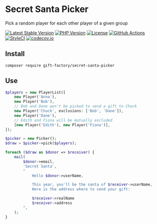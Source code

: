 # Secret Santa Picker

Pick a random player for each other player of a given group

[![Latest Stable Version](https://poser.pugx.org/gift-factory/secret-santa-picker/v/stable.png)](https://packagist.org/packages/gift-factory/secret-santa-picker)
[![PHP Version](https://img.shields.io/packagist/php-v/gift-factory/secret-santa-picker.svg)](https://php.net)
[![License](https://poser.pugx.org/gift-factory/secret-santa-picker/license)](https://packagist.org/packages/gift-factory/secret-santa-picker)
[![GitHub Actions](https://img.shields.io/endpoint.svg?url=https%3A%2F%2Factions-badge.atrox.dev%2Fgift-factory%2Fsecret-santa-picker%2Fbadge%3Fref=main&label=Build&logo=none)](https://github.com/gift-factory/secret-santa-picker/actions)
[![StyleCI](https://styleci.io/repos/717786903/shield?style=flat)](https://styleci.io/repos/717786903)
[![codecov.io](https://img.shields.io/codecov/c/github/gift-factory/secret-santa-picker.svg)](https://codecov.io/github/gift-factory/secret-santa-picker?branch=master)

## Install

```shell
composer require gift-factory/secret-santa-picker
```

## Use

```php
$players = new PlayerList([
    new Player('Anna'),
    new Player('Bob'),
    // Bob and Dane won't be picked to send a gift to Chuck
    new Player('Chuck', exclusions: ['Bob', 'Dane']),
    new Player('Dane'),
    // Edith and Fiona will be mutually excluded
    [new Player('Edith'), new Player('Fiona')],
]);

$picker = new Picker();
$draw = $picker->pick($players);

foreach ($draw as $donor => $receiver) {
    mail(
        $donor->email,
        'Secret Santa',
        "
            Hello $donor->userName,

            This year, you'll be the santa of $receiver->userName,
            Here is the address where to send your gift:

            $receiver->realName
            $receiver->address
        ",
    );
}
```

